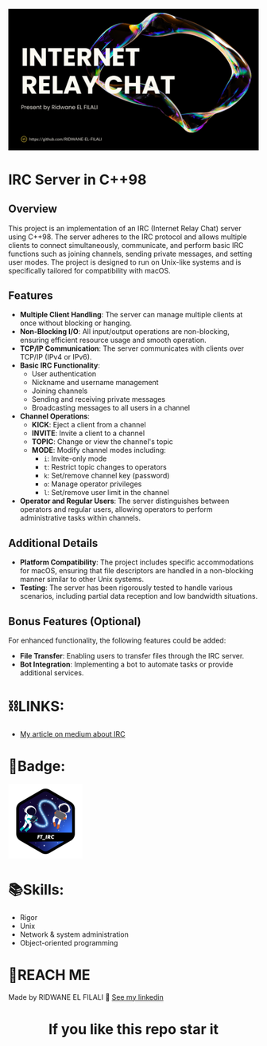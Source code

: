 ![image](https://github.com/RIDWANE-EL-FILALI/FT_IRC/blob/master/images/Ingoude_Company.png)

# IRC Server in C++98

## Overview

This project is an implementation of an IRC (Internet Relay Chat) server using C++98. The server adheres to the IRC protocol and allows multiple clients to connect simultaneously, communicate, and perform basic IRC functions such as joining channels, sending private messages, and setting user modes. The project is designed to run on Unix-like systems and is specifically tailored for compatibility with macOS.

## Features

- **Multiple Client Handling**: The server can manage multiple clients at once without blocking or hanging.
- **Non-Blocking I/O**: All input/output operations are non-blocking, ensuring efficient resource usage and smooth operation.
- **TCP/IP Communication**: The server communicates with clients over TCP/IP (IPv4 or IPv6).
- **Basic IRC Functionality**:
  - User authentication
  - Nickname and username management
  - Joining channels
  - Sending and receiving private messages
  - Broadcasting messages to all users in a channel
- **Channel Operations**:
  - **KICK**: Eject a client from a channel
  - **INVITE**: Invite a client to a channel
  - **TOPIC**: Change or view the channel's topic
  - **MODE**: Modify channel modes including:
    - `i`: Invite-only mode
    - `t`: Restrict topic changes to operators
    - `k`: Set/remove channel key (password)
    - `o`: Manage operator privileges
    - `l`: Set/remove user limit in the channel
- **Operator and Regular Users**: The server distinguishes between operators and regular users, allowing operators to perform administrative tasks within channels.

## Additional Details

- **Platform Compatibility**: The project includes specific accommodations for macOS, ensuring that file descriptors are handled in a non-blocking manner similar to other Unix systems.
- **Testing**: The server has been rigorously tested to handle various scenarios, including partial data reception and low bandwidth situations.

## Bonus Features (Optional)

For enhanced functionality, the following features could be added:
- **File Transfer**: Enabling users to transfer files through the IRC server.
- **Bot Integration**: Implementing a bot to automate tasks or provide additional services.

# ⛓️LINKS:
* [My article on medium about IRC](https://medium.com/@ridwaneelfilali/internet-relay-chat-da58a0e4d2ba)

# 🥇Badge:
![image](https://github.com/RIDWANE-EL-FILALI/42_badges_1337/blob/master/ft_ircn.png)

# 📚Skills:
* Rigor
* Unix
* Network & system administration
* Object-oriented programming

# 📱REACH ME
Made by RIDWANE EL FILALI 👋 [See my linkedin](https://www.linkedin.com/in/ridwane-elfilali-0ab7aa253/)

<p align="center">
<h1 align="center"><strong>If you like this repo star it</strong></h1>
</p>
